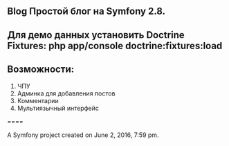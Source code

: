 Blog
Простой блог на Symfony 2.8. 
---
Для демо данных установить Doctrine Fixtures:
php app/console doctrine:fixtures:load
---
Возможности:
---
1.   ЧПУ
2.   Админка для добавления постов
3.   Комментарии
4.   Мультиязычный интерфейс

====

A Symfony project created on June 2, 2016, 7:59 pm.
